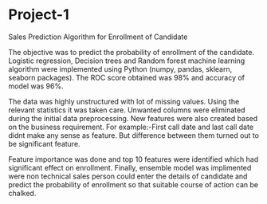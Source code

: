 # Project-1
Sales Prediction Algorithm for Enrollment of Candidate

The objective was to predict the probability of enrollment of the candidate. Logistic regression,
Decision trees and Random forest machine learning algorithm were implemented using Python (numpy, pandas, sklearn,
seaborn packages). The ROC score obtained was 98% and accuracy of model was 96%.

The data was highly unstructured with lot of missing values. Using the relevant statistics it was taken care. Unwanted columns were eliminated during the initial data preprocessing.
New features were also created based on the business requirement.
For example:-First call date and last call date didnt make any sense as feature. But difference between them turned out to be significant feature.

Feature importance was done and top 10 features were identified which had significant effect on enrollment.
Finally, ensemble model was implimented were non technical sales person could enter the details of candidate and predict the probability of enrollment so that suitable course of action can be chalked. 
